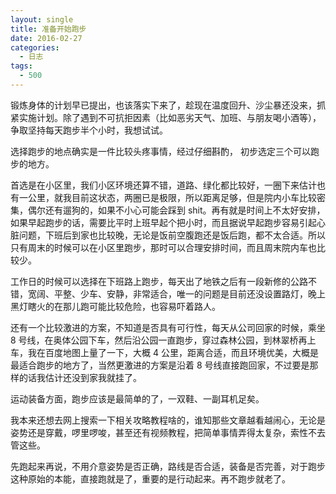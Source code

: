 ```yaml
---
layout: single
title: 准备开始跑步
date: 2016-02-27
categories:
  - 日志
tags:
  - 500
---
```


锻炼身体的计划早已提出，也该落实下来了，趁现在温度回升、沙尘暴还没来，抓紧实施计划。除了遇到不可抗拒因素（比如恶劣天气、加班、与朋友喝小酒等），争取坚持每天跑步半个小时，我想试试。

选择跑步的地点确实是一件比较头疼事情，经过仔细斟酌， 初步选定三个可以跑步的地方。

首选是在小区里，我们小区环境还算不错，道路、绿化都比较好，一圈下来估计也有一公里，就我目前这状态，两圈已是极限，所以距离足够，但是院内小车比较密集，偶尔还有遛狗的，如果不小心可能会踩到 shit。再有就是时间上不太好安排，如果早起跑步的话，需要比平时上班早起个把小时，而且据说早起跑步容易引起心脏问题，下班后到家也比较晚，无论是饭前空腹跑还是饭后跑，都不太合适。所以只有周末的时候可以在小区里跑步，那时可以合理安排时间，而且周末院内车也比较少。

工作日的时候可以选择在下班路上跑步，每天出了地铁之后有一段新修的公路不错，宽阔、平整、少车、安静，非常适合，唯一的问题是目前还没设置路灯，晚上黑灯瞎火的在那儿跑可能比较危险，也容易吓着路人。

还有一个比较激进的方案，不知道是否具有可行性，每天从公司回家的时候，乘坐 8 号线，在奥体公园下车，然后沿公园一直跑步，穿过森林公园，到林翠桥再上车，我在百度地图上量了一下，大概 4 公里，距离合适，而且环境优美，大概是最适合跑步的地方了，当然更激进的方案是沿着 8 号线直接跑回家，不过要是那样的话我估计还没到家我就挂了。

运动装备方面，跑步应该是最简单的了，一双鞋、一副耳机足矣。

我本来还想去网上搜索一下相关攻略教程啥的，谁知那些文章越看越闹心，无论是姿势还是穿戴，啰里啰唆，甚至还有视频教程，把简单事情弄得太复杂，索性不去管这些。

先跑起来再说，不用介意姿势是否正确，路线是否合适，装备是否完善，对于跑步这种原始的本能，直接跑就是了，重要的是行动起来。再不跑步就老了。
